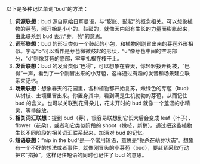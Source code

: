 以下是多种记忆单词“bud”的方法：
1. **词源联想**：bud 源自原始日耳曼语，与“膨胀、鼓起”的概念相关。可以想象植物的芽苞，刚开始是小小的、鼓鼓的，就像因内部有生长的力量而膨胀起来，由此联系到 bud 表示“芽，苞”的意思。
2. **词形联想**：bud 的形状类似一个鼓起的小包，和植物刚刚冒出来的芽苞外形相似。字母“b”可以看作是芽苞微微鼓起的形状，“u”像芽苞中间的空洞部分，“d”则像芽苞的底部，牢牢扎根在枝干上。
3. **发音联想**：bud 的发音类似“巴得”，可以想象在春天，你轻轻拨开树枝，“巴得”一声，看到了一个刚冒出来的小芽苞，这样通过有趣的发音和场景建立联系来记忆。
4. **场景联想**：想象春天的花园里，各种植物都开始复苏，嫩绿色的芽苞（bud）从树枝、土壤里冒出来。你置身其中，看到满是生机勃勃的芽苞，从而记住 bud 的含义。也可以关联到花骨朵儿，花未开时的 bud 就像一个羞涩的小精灵，等待绽放。
5. **相关词汇联想**：提到 bud（芽），很容易联想到它长大后会变成 leaf（叶子）、flower（花朵），或者和它类似阶段的 shoot（嫩枝，新梢）。通过把这些植物生长不同阶段的相关词汇联系起来，加深对 bud 的记忆。
6. **短语联想**：“nip in the bud”是一个常用短语，意思是“扼杀在萌芽状态”。想象有一个不好的想法或者事件，就像刚冒头的小芽苞（bud），要赶紧采取行动把它“掐掉”，这样记住短语的同时也记住了 bud 的意思。 